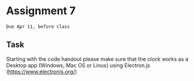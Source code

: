 # Assignment 7
`Due Apr 11, before class`


## Task

Starting with the code handout please make sure that the clock works
as a Desktop app (Windows, Mac OS or Linux) using Electron.js (https://www.electronjs.org/)


